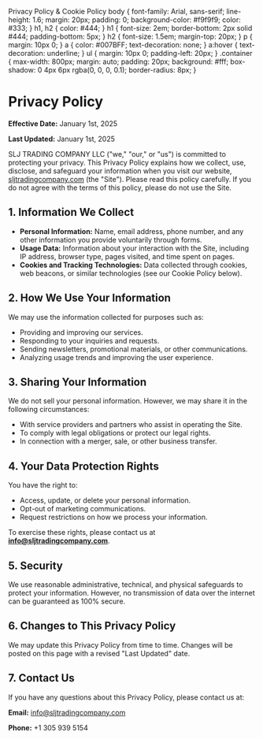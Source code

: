   Privacy Policy & Cookie Policy body { font-family: Arial, sans-serif; line-height: 1.6; margin: 20px; padding: 0; background-color: #f9f9f9; color: #333; } h1, h2 { color: #444; } h1 { font-size: 2em; border-bottom: 2px solid #444; padding-bottom: 5px; } h2 { font-size: 1.5em; margin-top: 20px; } p { margin: 10px 0; } a { color: #007BFF; text-decoration: none; } a:hover { text-decoration: underline; } ul { margin: 10px 0; padding-left: 20px; } .container { max-width: 800px; margin: auto; padding: 20px; background: #fff; box-shadow: 0 4px 6px rgba(0, 0, 0, 0.1); border-radius: 8px; }

Privacy Policy
==============

**Effective Date:** January 1st, 2025

**Last Updated:** January 1st, 2025

SLJ TRADING COMPANY LLC ("we," "our," or "us") is committed to protecting your privacy. This Privacy Policy explains how we collect, use, disclose, and safeguard your information when you visit our website, [sljtradingcompany.com](https://sljtradingcompany.com) (the "Site"). Please read this policy carefully. If you do not agree with the terms of this policy, please do not use the Site.

1\. Information We Collect
--------------------------

*   **Personal Information:** Name, email address, phone number, and any other information you provide voluntarily through forms.
*   **Usage Data:** Information about your interaction with the Site, including IP address, browser type, pages visited, and time spent on pages.
*   **Cookies and Tracking Technologies:** Data collected through cookies, web beacons, or similar technologies (see our Cookie Policy below).

2\. How We Use Your Information
-------------------------------

We may use the information collected for purposes such as:

*   Providing and improving our services.
*   Responding to your inquiries and requests.
*   Sending newsletters, promotional materials, or other communications.
*   Analyzing usage trends and improving the user experience.

3\. Sharing Your Information
----------------------------

We do not sell your personal information. However, we may share it in the following circumstances:

*   With service providers and partners who assist in operating the Site.
*   To comply with legal obligations or protect our legal rights.
*   In connection with a merger, sale, or other business transfer.

4\. Your Data Protection Rights
-------------------------------

You have the right to:

*   Access, update, or delete your personal information.
*   Opt-out of marketing communications.
*   Request restrictions on how we process your information.

To exercise these rights, please contact us at **info@sljtradingcompany.com**.

5\. Security
------------

We use reasonable administrative, technical, and physical safeguards to protect your information. However, no transmission of data over the internet can be guaranteed as 100% secure.

6\. Changes to This Privacy Policy
----------------------------------

We may update this Privacy Policy from time to time. Changes will be posted on this page with a revised "Last Updated" date.

7\. Contact Us
--------------

If you have any questions about this Privacy Policy, please contact us at:

**Email:** info@sljtradingcompany.com

**Phone:** +1 305 939 5154